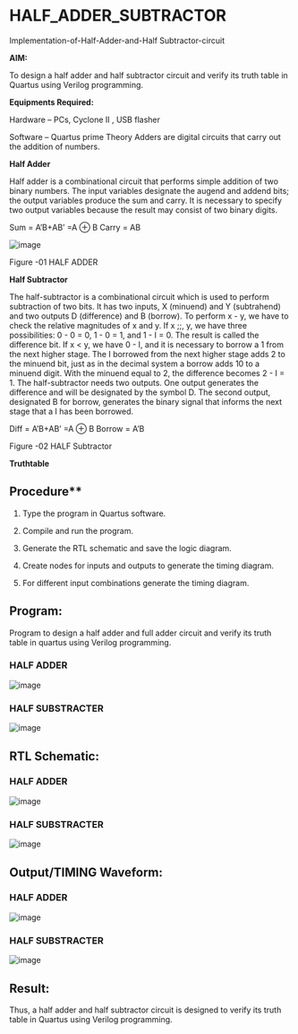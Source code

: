 # HALF_ADDER_SUBTRACTOR

Implementation-of-Half-Adder-and-Half Subtractor-circuit

**AIM:**

To design a half adder and half subtractor circuit and verify its truth table in Quartus using Verilog programming.

**Equipments Required:**

Hardware – PCs, Cyclone II , USB flasher 

Software – Quartus prime Theory Adders are digital circuits that carry out the addition of numbers.

**Half Adder**

Half adder is a combinational circuit that performs simple addition of two binary numbers. The input variables designate the augend and addend bits; the output variables produce the sum and carry. It is necessary to specify two output variables because the result may consist of two binary digits.

Sum = A’B+AB’ =A ⊕ B Carry = AB

![image](https://github.com/naavaneetha/HALF_ADDER_SUBTRACTOR/assets/154305477/bd4a0b2c-cdbc-4184-ab08-81578f121e1f)

Figure -01 HALF ADDER

**Half Subtractor**

The half-subtractor is a combinational circuit which is used to perform subtraction of two bits. It has two inputs, X (minuend) and Y (subtrahend) and two outputs D (difference) and B (borrow). To perform x - y, we have to check the relative magnitudes of x and y. If x ;;, y, we have three possibilities: 0 - 0 = 0, 1 - 0 = 1, and 1 - I = 0. The result is called the difference bit. If x < y, we have 0 - I, and it is necessary to borrow a 1 from the next higher stage. The I borrowed from the next higher stage adds 2 to the minuend bit, just as in the decimal system a borrow adds 10 to a minuend digit. With the minuend equal to 2, the difference becomes 2 - I = 1. The half-subtractor needs two outputs. One output generates the difference and will be designated by the symbol D. The second output, designated B for borrow, generates the binary signal that informs the next stage that a I has been borrowed. 

Diff = A’B+AB’ =A ⊕ B
Borrow = A’B



Figure -02 HALF Subtractor

**Truthtable**

## Procedure**

1.	Type the program in Quartus software.

2.	Compile and run the program.

3.	Generate the RTL schematic and save the logic diagram.

4.	Create nodes for inputs and outputs to generate the timing diagram.

5.	For different input combinations generate the timing diagram.


## Program:

Program to design a half adder and full adder circuit and verify its truth table in quartus using Verilog programming.
### HALF ADDER 
![image](https://github.com/Narasimhan05/HALF_ADDER_SUBTRACTOR/assets/132819871/f2d5ef67-2885-4887-a274-8fcf42af6754)

### HALF SUBSTRACTER
![image](https://github.com/Narasimhan05/HALF_ADDER_SUBTRACTOR/assets/132819871/62723c04-fa00-4a30-8a5f-c6064f532013)

## RTL Schematic:
### HALF ADDER
![image](https://github.com/Narasimhan05/HALF_ADDER_SUBTRACTOR/assets/132819871/c9f33ead-cd65-4beb-ac73-9a7c62d8313b)

### HALF SUBSTRACTER
![image](https://github.com/Narasimhan05/HALF_ADDER_SUBTRACTOR/assets/132819871/072c6eb3-20e1-4c7a-9d72-6d94eaf767b8)

## Output/TIMING Waveform:
### HALF ADDER
![image](https://github.com/Narasimhan05/HALF_ADDER_SUBTRACTOR/assets/132819871/13d0733d-5af0-44ba-92ac-70fab89316bc)

### HALF SUBSTRACTER
![image](https://github.com/Narasimhan05/HALF_ADDER_SUBTRACTOR/assets/132819871/03f56db6-0911-474f-ba75-62619857762b)

## Result:
Thus, a half adder and half subtractor circuit is designed to verify its truth table in Quartus using Verilog programming.
